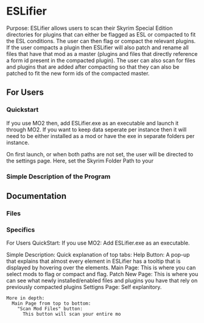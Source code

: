 # ESLifier
Purpose:
  ESLifier allows users to scan their Skyrim Special Edition directories for plugins that can either be flagged as ESL or compacted to fit the ESL conditions. The user can then flag or compact the relevant plugins.
  If the user compacts a plugin then ESLifier will also patch and rename all files that have that mod as a master (plugins and files that directly reference a form id present in the compacted plugin). The user can also
  scan for files and plugins that are added after compacting so that they can also be patched to fit the new form ids of the compacted master.
  
## For Users
### Quickstart
If you use MO2 then, add ESLifier.exe as an executable and launch it through MO2. If you want to keep data seperate per instance then it will need to be either installed as a mod or have the exe in separate folders per instance.

On first launch, or when both paths are not set, the user will be directed to the settings page. Here, set the Skyrim Folder Path to your 

### Simple Description of the Program
## Documentation
### Files
### Specifics

For Users
  QuickStart:
    If you use MO2: Add ESLifier.exe as an executable.

    
  
  Simple Description:
    Quick explanation of top tabs:
      Help Button:
        A pop-up that explains that almost every element in ESLifier has a tooltip that is displayed by hovering over the elements.
      Main Page:
        This is where you can select mods to flag or compact and flag.
      Patch New Page:
        This is where you can see what newly installed/enabled files and plugins you have that rely on previously compacted plugins
      Settigns Page:
        Self explanitory.

    More in depth:
      Main Page from top to bottom:
        "Scan Mod Files" button:
          This button will scan your entire mo

  
  
    
